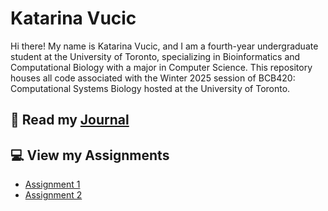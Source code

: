 # Katarina Vucic

Hi there! My name is Katarina Vucic, and I am a fourth-year undergraduate student at the University of Toronto, specializing in Bioinformatics and Computational Biology with a major in Computer Science. This repository houses all code associated with the Winter 2025 session of BCB420: Computational Systems Biology hosted at the University of Toronto.

## 📔 Read my [Journal](https://github.com/bcb420-2025/Katarina_Vucic/wiki)

## 💻 View my Assignments
* [Assignment 1](A1_KatarinaVucic.html)
* [Assignment 2](A2_KatarinaVucic.html)
